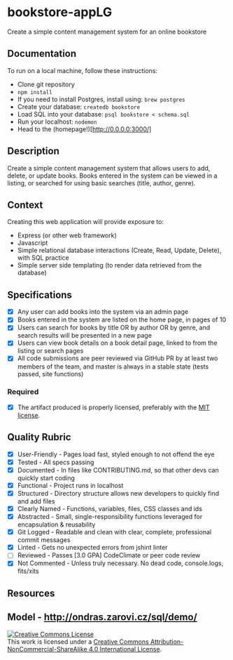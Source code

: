 # bookstore-appLG
Create a simple content management system for an online bookstore

## Documentation
To run on a local machine, follow these instructions:
* Clone git repository
* ```npm install```
* If you need to install Postgres, install using: ```brew postgres```
* Create your database: ```createdb bookstore```
* Load SQL into your database: ```psql bookstore < schema.sql```
* Run your localhost: ```nodemon```
* Head to the (homepage!)[http://0.0.0.0:3000/]

## Description

Create a simple content management system that allows users to add, delete, or update books.  Books entered in the system can be viewed in a listing, or searched for using basic searches (title, author, genre).

## Context

Creating this web application will provide exposure to:
* Express (or other web framework)
* Javascript
* Simple relational database interactions (Create, Read, Update, Delete), with SQL practice
* Simple server side templating (to render data retrieved from the database)

## Specifications

- [X] Any user can add books into the system via an admin page
- [X] Books entered in the system are listed on the home page, in pages of 10
- [X] Users can search for books by title OR by author OR by genre, and search results will be presented in a new page
- [X] Users can view book details on a book detail page, linked to from the listing or search pages
- [X] All code submissions are peer reviewed via GitHub PR by at least two members of the team, and master is always in a stable state (tests passed, site functions)

### Required

- [X] The artifact produced is properly licensed, preferably with the [MIT license][mit-license].

## Quality Rubric
- [X] User-Friendly - Pages load fast, styled enough to not offend the eye
- [X] Tested - All specs passing
- [X] Documented - In files like CONTRIBUTING.md, so that other devs can quickly start coding
- [X] Functional - Project runs in localhost
- [X] Structured - Directory structure allows new developers to quickly find and add files
- [X] Clearly Named - Functions, variables, files, CSS classes and ids
- [X] Abstracted - Small, single-responsibility functions leveraged for encapsulation & reusability
- [X] Git Logged - Readable and clean with clear, complete, professional commit messages
- [X] Linted - Gets no unexpected errors from jshint linter
- [ ] Reviewed - Passes [3.0 GPA] CodeClimate or peer code review
- [X] Not Commented - Unless truly necessary. No dead code, console.logs, fits/xits

## Resources
Model -
http://ondras.zarovi.cz/sql/demo/
---

<!-- LICENSE -->

<a rel="license" href="http://creativecommons.org/licenses/by-nc-sa/4.0/"><img alt="Creative Commons License" style="border-width:0" src="https://i.creativecommons.org/l/by-nc-sa/4.0/80x15.png" /></a>
<br />This work is licensed under a <a rel="license" href="http://creativecommons.org/licenses/by-nc-sa/4.0/">Creative Commons Attribution-NonCommercial-ShareAlike 4.0 International License</a>.

[mit-license]: https://opensource.org/licenses/MIT
